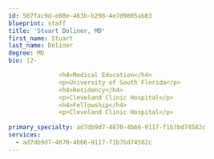 ```yaml
---
id: 587fac9d-e08e-463b-b298-4e7d9805ab83
blueprint: staff
title: 'Stuart Doliner, MD'
first_name: Stuart
last_name: Doliner
degree: MD
bio: |2-

              <h4>Medical Education</h4>
              <p>University of South Florida</p>
              <h4>Residency</h4>
              <p>Cleveland Clinic Hospital</p>
              <h4>Fellowship</h4>
              <p>Cleveland Clinic Hospital</p>
          
primary_specialty: ad7db9d7-4870-4b66-9117-f1b7bd74582c
services:
  - ad7db9d7-4870-4b66-9117-f1b7bd74582c
---
```

